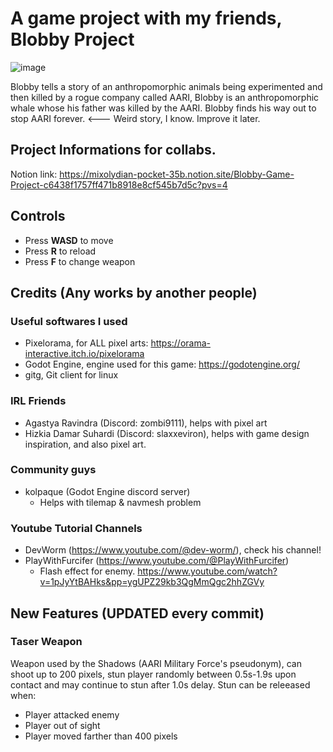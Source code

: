 # A game project with my friends, Blobby Project
![image](https://github.com/the2cguy/blobbyproject/assets/162902917/88071ed1-aa26-41b9-b248-0cd2cdc5a54d)



Blobby tells a story of an anthropomorphic animals being experimented and then killed by a rogue company called AARI, Blobby is an anthropomorphic whale whose his father was killed by the AARI.
Blobby finds his way out to stop AARI forever. <--- Weird story, I know. Improve it later.

## Project Informations for collabs.
Notion link: https://mixolydian-pocket-35b.notion.site/Blobby-Game-Project-c6438f1757ff471b8918e8cf545b7d5c?pvs=4

## Controls
- Press **WASD** to move
- Press **R** to reload
- Press **F** to change weapon

## Credits (Any works by another people)
### Useful softwares I used
- Pixelorama, for ALL pixel arts: https://orama-interactive.itch.io/pixelorama
- Godot Engine, engine used for this game: https://godotengine.org/
- gitg, Git client for linux

### IRL Friends
- Agastya Ravindra (Discord: zombi9111), helps with pixel art
- Hizkia Damar Suhardi (Discord: slaxxeviron), helps with game design inspiration, and also pixel art.
### Community guys
- kolpaque (Godot Engine discord server)
    - Helps with tilemap & navmesh problem
### Youtube Tutorial Channels
- DevWorm (https://www.youtube.com/@dev-worm/), check his channel!
- PlayWithFurcifer (https://www.youtube.com/@PlayWithFurcifer) 
    - Flash effect for enemy. https://www.youtube.com/watch?v=1pJyYtBAHks&pp=ygUPZ29kb3QgMmQgc2hhZGVy

## New Features (UPDATED every commit)
### Taser Weapon
Weapon used by the Shadows (AARI Military Force's pseudonym), can shoot up to 200 pixels, stun player randomly between 0.5s-1.9s upon contact and may continue to stun after 1.0s delay. Stun can be releeased when:
- Player attacked enemy
- Player out of sight
- Player moved farther than 400 pixels
